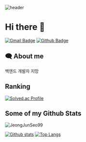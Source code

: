 ![header](https://capsule-render.vercel.app/api?type=waving&reversal=true&color=10:1d6fec,90:06bff0&text=Welcome%20to%20Jun's%20GitHub&fontColor=e7e7e7&fontSize=40&&fontAlign=70&fontAlignY=35)

# Hi there 👋
[![Gmail Badge](https://img.shields.io/badge/-wjdwnstj0810@gmail.com-c14438?style=flat&logo=Gmail&logoColor=white&link=mailto:wjdwnstj0810@gmail.com)](mailto:wjdwnstj0810@gmail.com) [![Github Badge](https://img.shields.io/badge/-JeongJunSeo99-grey?style=flat&logo=github&logoColor=white&link=https://github.com/JeongJunSeo99/)](https://www.github.com/JeongJunSeo99/) 


## 🗨️ About me
<p align='left'>백엔드 개발자 지망
</p>


## Ranking
[![Solved.ac Profile](http://mazassumnida.wtf/api/v2/generate_badge?boj=wnstj0810)](https://solved.ac/wnstj0810/)


## Some of my Github Stats
<p align=left> <img src=https://komarev.com/ghpvc/?username=JeongJunSeo99 alt=JeongJunSeo99 /> </p>

[![Github stats](https://github-readme-stats.vercel.app/api?username=JeongJunSeo99&show_icons=true&include_all_commits=true)](https://github.com/JeongJunSeo99/github-readme-stats)
[![Top Langs](https://github-readme-stats.vercel.app/api/top-langs/?username=JeongJunSeo99&layout=compact)](https://github.com/JeongJunSeo99/github-readme-stats)
